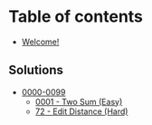 # Table of contents

* [Welcome!](README.md)

## Solutions

* [0000-0099](solutions/0000-0099/README.md)
  * [0001 - Two Sum (Easy)](solutions/0000-0099/0001-two-sum.md)
  * [72 - Edit Distance (Hard)](solutions/0000-0099/72-edit-distance-hard.md)
